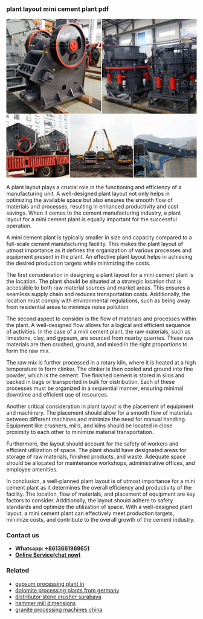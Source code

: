 <h3>plant layout mini cement plant pdf</h3><img src='1708587156.jpg' alt=''><p>A plant layout plays a crucial role in the functioning and efficiency of a manufacturing unit. A well-designed plant layout not only helps in optimizing the available space but also ensures the smooth flow of materials and processes, resulting in enhanced productivity and cost savings. When it comes to the cement manufacturing industry, a plant layout for a mini cement plant is equally important for the successful operation.</p><p>A mini cement plant is typically smaller in size and capacity compared to a full-scale cement manufacturing facility. This makes the plant layout of utmost importance as it defines the organization of various processes and equipment present in the plant. An effective plant layout helps in achieving the desired production targets while minimizing the costs.</p><p>The first consideration in designing a plant layout for a mini cement plant is the location. The plant should be situated at a strategic location that is accessible to both raw material sources and market areas. This ensures a seamless supply chain and reduces transportation costs. Additionally, the location must comply with environmental regulations, such as being away from residential areas to minimize noise pollution.</p><p>The second aspect to consider is the flow of materials and processes within the plant. A well-designed flow allows for a logical and efficient sequence of activities. In the case of a mini cement plant, the raw materials, such as limestone, clay, and gypsum, are sourced from nearby quarries. These raw materials are then crushed, ground, and mixed in the right proportions to form the raw mix.</p><p>The raw mix is further processed in a rotary kiln, where it is heated at a high temperature to form clinker. The clinker is then cooled and ground into fine powder, which is the cement. The finished cement is stored in silos and packed in bags or transported in bulk for distribution. Each of these processes must be organized in a sequential manner, ensuring minimal downtime and efficient use of resources.</p><p>Another critical consideration in plant layout is the placement of equipment and machinery. The placement should allow for a smooth flow of materials between different machines and minimize the need for manual handling. Equipment like crushers, mills, and kilns should be located in close proximity to each other to minimize material transportation.</p><p>Furthermore, the layout should account for the safety of workers and efficient utilization of space. The plant should have designated areas for storage of raw materials, finished products, and waste. Adequate space should be allocated for maintenance workshops, administrative offices, and employee amenities.</p><p>In conclusion, a well-planned plant layout is of utmost importance for a mini cement plant as it determines the overall efficiency and productivity of the facility. The location, flow of materials, and placement of equipment are key factors to consider. Additionally, the layout should adhere to safety standards and optimize the utilization of space. With a well-designed plant layout, a mini cement plant can effectively meet production targets, minimize costs, and contribute to the overall growth of the cement industry.</p><h3>Contact us</h3><ul><li><strong>Whatsapp:&nbsp;<a href="https://wa.me/8613661969651">+8613661969651</a></strong></li><li><a href="https://swt.shibang-china.com/?git&amp;zhl&amp;plant layout mini cement plant pdf"><strong>Online Service(chat now)</strong></a></li></ul><h3>Related</h3><ul><li><a href='gypsum processing plant in.md'>gypsum processing plant in</a></li><li><a href='dolomite processing plants from germany.md'>dolomite processing plants from germany</a></li><li><a href='distributor stone crusher surabaya.md'>distributor stone crusher surabaya</a></li><li><a href='hammer mill dimensions.md'>hammer mill dimensions</a></li><li><a href='granite processing machines china.md'>granite processing machines china</a></li></ul>